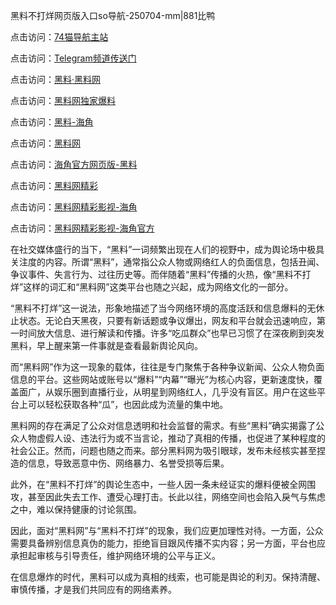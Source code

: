 黑料不打烊网页版入口so导航-250704-mm|881比鸭

点击访问：<a href="https://74mao.com/">74猫导航主站</a>

点击访问：<a href="https://74mao.com/">Telegram频道传送门</a>

点击访问：<a href="https://heiliaolvzlu3.pages.dev">黑料·黑料网</a>

点击访问：<a href="https://heiliaoyvnrda.pages.dev">黑料网独家爆料</a>

点击访问：<a href="https://gdas.pages.dev/">黑料-海角</a>

点击访问：<a href="https://fge-7ja.pages.dev/">黑料网</a>

点击访问：<a href="https://haef.pages.dev/">海角官方网页版-黑料</a>

点击访问：<a href="https://qfwfg.pages.dev/">黑料网精彩</a>

点击访问：<a href="https://sdfsh.pages.dev/">黑料网精彩影视-海角</a>

点击访问：<a href="https://ert-6he.pages.dev/">黑料网精彩影视-海角官方</a>

在社交媒体盛行的当下，“黑料”一词频繁出现在人们的视野中，成为舆论场中极具关注度的内容。所谓“黑料”，通常指公众人物或网络红人的负面信息，包括丑闻、争议事件、失言行为、过往历史等。而伴随着“黑料”传播的火热，像“黑料不打烊”这样的词汇和“黑料网”这类平台也随之兴起，成为网络文化的一部分。

“黑料不打烊”这一说法，形象地描述了当今网络环境的高度活跃和信息爆料的无休止状态。无论白天黑夜，只要有新话题或争议爆出，网友和平台就会迅速响应，第一时间放大信息、进行解读和传播。许多“吃瓜群众”也早已习惯了在深夜刷到突发黑料，早上醒来第一件事就是查看最新舆论风向。

而“黑料网”作为这一现象的载体，往往是专门聚焦于各种争议新闻、公众人物负面信息的平台。这些网站或账号以“爆料”“内幕”“曝光”为核心内容，更新速度快，覆盖面广，从娱乐圈到直播行业，从明星到网络红人，几乎没有盲区。用户在这些平台上可以轻松获取各种“瓜”，也因此成为流量的集中地。

黑料网的存在满足了公众对信息透明和社会监督的需求。有些“黑料”确实揭露了公众人物虚假人设、违法行为或不当言论，推动了真相的传播，也促进了某种程度的社会公正。然而，问题也随之而来。部分黑料网为吸引眼球，发布未经核实甚至捏造的信息，导致恶意中伤、网络暴力、名誉受损等后果。

此外，在“黑料不打烊”的舆论生态中，一些人因一条未经证实的爆料便被全网围攻，甚至因此失去工作、遭受心理打击。长此以往，网络空间也会陷入戾气与焦虑之中，难以保持健康的讨论氛围。

因此，面对“黑料网”与“黑料不打烊”的现象，我们应更加理性对待。一方面，公众需要具备辨别信息真伪的能力，拒绝盲目跟风传播不实内容；另一方面，平台也应承担起审核与引导责任，维护网络环境的公平与正义。

在信息爆炸的时代，黑料可以成为真相的线索，也可能是舆论的利刃。保持清醒、审慎传播，才是我们共同应有的网络素养。

